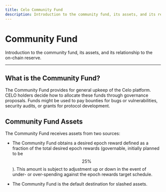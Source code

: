 ```yaml
---
title: Celo Community Fund
description: Introduction to the community fund, its assets, and its relationship to the on-chain reserve.
---
```


# Community Fund

Introduction to the community fund, its assets, and its relationship to the on-chain reserve.

---

## What is the Community Fund?

The Community Fund provides for general upkeep of the Celo platform. CELO holders decide how to allocate these funds through governance proposals. Funds might be used to pay bounties for bugs or vulnerabilities, security audits, or grants for protocol development.

## Community Fund Assets

The Community Fund receives assets from two sources:

- The Community Fund obtains a desired epoch reward defined as a fraction of the total desired epoch rewards \(governable, initially planned to be $$25\%$$\). This amount is subject to adjustment up or down in the event of under- or over-spending against the epoch rewards target schedule.

- The Community Fund is the default destination for slashed assets.
